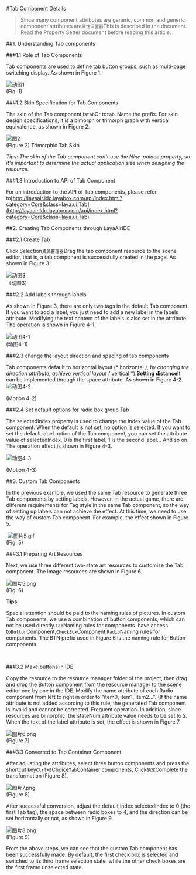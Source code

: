 #Tab Component Details

> Since many component attributes are generic, common and generic component attributes are`属性设置器`This is described in the document. Read the Property Setter document before reading this article.

##1. Understanding Tab components

###1.1 Role of Tab Components

Tab components are used to define tab button groups, such as multi-page switching display. As shown in Figure 1.

![动图1](img/1.gif)<br/> (Fig. 1)

###1.2 Skin Specification for Tab Components

The skin of the Tab component is`tab`Or to`tab_`Name the prefix. For skin design specifications, it is a bimorph or trimorph graph with vertical equivalence, as shown in Figure 2.

![图2](img/2.png)<br/> (Figure 2) Trimorphic Tab Skin

*Tips: The skin of the Tab component can't use the Nine-palace property, so it's important to determine the actual application size when designing the resource.*

###1.3 Introduction to API of Tab Component

For an introduction to the API of Tab components, please refer to[http://layaair.ldc.layabox.com/api/index.html?category=Core&class=laya.ui.Tab](http://layaair.ldc.layabox.com/api/index.html?category=Core&class=laya.ui.Tab)



##2. Creating Tab Components through LayaAirIDE

###2.1 Create Tab


Click Selection`资源管理器`Drag the tab component resource to the scene editor, that is, a tab component is successfully created in the page. As shown in Figure 3.

​![动图3](img/3.gif)<br/>（动图3）







###2.2 Add labels through labels

As shown in Figure 3, there are only two tags in the default Tab component. If you want to add a label, you just need to add a new label in the labels attribute. Modifying the text content of the labels is also set in the attribute. The operation is shown in Figure 4-1.

![动图4-1](img/4-1.gif) <br />(动图4-1)







###2.3 change the layout direction and spacing of tab components

Tab components default to horizontal layout (* horizontal *), by changing the direction attribute, achieve vertical layout (* vertical *).**Setting distance**It can be implemented through the space attribute. As shown in Figure 4-2.
![动图4-2](img/4-2.gif) 

(Motion 4-2)

###2.4 Set default options for radio box group Tab

The selectedIndex property is used to change the index value of the Tab component. When the default is not set, no option is selected. If you want to set the default label option of the Tab component, you can set the attribute value of selectedIndex, 0 is the first label, 1 is the second label... And so on. The operation effect is shown in Figure 4-3.

![动图4-3](img/4-3.gif) 

(Motion 4-3)



##3. Custom Tab Components

In the previous example, we used the same Tab resource to generate three Tab components by setting labels. However, in the actual game, there are different requirements for Tag style in the same Tab component, so the way of setting up labels can not achieve the effect. At this time, we need to use the way of custom Tab component. For example, the effect shown in Figure 5.



​	![图片5.gif](img/5.gif)<br/> (Fig. 5)



###3.1 Preparing Art Resources

Next, we use three different two-state art resources to customize the Tab component. The image resources are shown in Figure 6.



 ![图片5.png](img/6.png)<br/> (Fig. 6)

**Tips**:

Special attention should be paid to the naming rules of pictures. In custom Tab components, we use a combination of button components, which can not be used directly.`Tab`Naming rules for components. have access to`Button`Component,`CheckBox`Component,`Radio`Naming rules for components. The BTN prefix used in Figure 6 is the naming rule for Button components.

​

###3.2 Make buttons in IDE

Copy the resource to the resource manager folder of the project, then drag and drop the Button component from the resource manager to the scene editor one by one in the IDE. Modify the name attribute of each Radio component from left to right in order to "item0, item1, item2...". (If the name attribute is not added according to this rule, the generated Tab component is invalid and cannot be corrected. Frequent operation. In addition, since resources are bimorphic, the stateNum attribute value needs to be set to 2. When the text of the label attribute is set, the effect is shown in Figure 7.

![图片6.png](img/7.png)<br/> (Figure 7)



###3.3 Converted to Tab Container Component

After adjusting the attributes, select three button components and press the shortcut key`Ctrl+B`Choice`Tab`Container components, Click`确定`Complete the transformation (Figure 8).

​![图片7.png](img/8.png)<br/> (Figure 8)



After successful conversion, adjust the default index selectedIndex to 0 (the first Tab tag), the space between radio boxes to 4, and the direction can be set horizontally or not, as shown in Figure 9.

​![图片8.png](img/9.png)<br/> (Figure 9)

From the above steps, we can see that the custom Tab component has been successfully made. By default, the first check box is selected and switched to its third frame selection state, while the other check boxes are the first frame unselected state.





